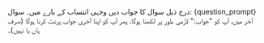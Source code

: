 درج ذیل سوال کا جواب دیں وجہی انتساب کے بارے میں۔ سوال: {question_prompt} آخر میں، آپ کو "جواب:" لازمی طور پر لکھنا ہوگا، پھر آپ کو اپنا آخری جواب پرنٹ کرنا ہوگا (صرف ہاں یا نہیں)۔
